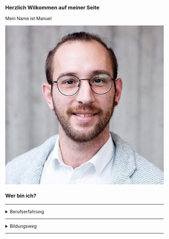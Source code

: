 ### Herzlich Wilkommen auf meiner Seite

Mein Name ist Manuel

![This is an image](1620108214591.jpg)

### Wer bin ich?

-------
<details><summary>Berufserfahrung</summary><blockquote><p>
    <details>
    <summary>**Manager IT & Kommunikation**, Sodecia Automotive Saarlouis GmbH </summary>
<p>
    
* Mitarbeiterverantwortung 
* Projektmanagement für SAP Implementierung
    * Statusmeetings und Reporting
    * Koordination und Abstimmung mit Stakeholdern und Fachbereichen
    * Kooperation mit Beratungsunternehmen
* Support der Key & End User
    * Workshops, Training und Feedbackrunden
* Stammdatenmanagement
* Ansprechpartner für Industie 4.0
        </p>    
    </details>
   
    <details>
    <summary>** Business Consultant Manufacturing & Automotive**, Scheer GmbH </summary>
<p>
    
* SAP PEO und Stammdatenmanagement
* Systemkonfiguration und Anwendung SAP Manufacturing for Production Engineering & Operations
* Digitalisierung in der Produktion
* Umsetzungsstategie für Product Lifecycle Management im Engineering
    * Stücklistentransformation DBOM-EBOM-MBOM
    * Kollaborationsstrategie für den gesamten Wertschöpfungsprozess
    * Produktionsentwicklungsprozess  
* Prozessanalyse in der diskreten Fertigung
    * Prozessmodellierung-/entwicklung und Automatisierung (RPA)
    * Organisationsentwicklung
* Kompetenzerweiterung
    * Entwicklung eines Digitalen Zwillings
    * Künstliche Intelligenz in der Produktion
        </p>      
    </details>
-------
    <details><summary> ### **Qualitätsprüfer**, AG der Dillinger Hüttenwerke </summary><blockquote><p>
    
        * Maß-/ Endkontrolle von Zahnstangen, Blechen, Behälterböden
        * Überwachung und Freigabe von Bauteilen
        * Zertifizierung von Bauteilen durch Abnahmezeugnisse 
        </blockquote></details>
    </blockquote></details>
-------     
    <details><summary> ### **CNC - Dreher**, AG der Dillinger Hüttenwerke </summary><blockquote><p>
    
        * Selbstständige Planung von Dreharbeiten (Material, Drehwerkzeuge)
        * Erstellung von Drehprogrammen
        * Herstellung von Drehteilen in Einzelteil-/ Kleinserienfertigung (Wellen, Deckel, Zapfen)
        </blockquote></details>
    </blockquote></details>
-------
    <details><summary> ### **Produktionsmitarbeiter**, AG der Dillinger Hüttenwerke </summary><blockquote><p>
    
        * Herstellung von Blechproben nach Norm (Sägen, Schleifen, Drehen, Fräsen)
        * Koordination von Wärmebehandlungen von Blechproben nach Glühparametern
        </blockquote></details>
    </blockquote></details>
-------
  
  ############################################################### 
**Manager IT & Kommunikation**, Sodecia Automotive Saarlouis GmbH 
  
* Mitarbeiterverantwortung 
* Projektmanagement für SAP Implementierung
    * Statusmeetings und Reporting
    * Koordination und Abstimmung mit Stakeholdern und Fachbereichen
    * Kooperation mit Beratungsunternehmen
* Support der Key & End User
    * Workshops, Training und Feedbackrunden
* Stammdatenmanagement
* Ansprechpartner für Industie 4.0
                     
### **Business Consultant Manufacturing & Automotive**, Scheer GmbH
* SAP PEO und Stammdatenmanagement
    * Systemkonfiguration und Anwendung SAP Manufacturing for Production Engineering & Operations
    * Digitalisierung in der Produktion
* Umsetzungsstategie für Product Lifecycle Management im Engineering
    * Stücklistentransformation DBOM-EBOM-MBOM
    * Kollaborationsstrategie für den gesamten Wertschöpfungsprozess
    * Produktionsentwicklungsprozess  
* Prozessanalyse in der diskreten Fertigung
    * Prozessmodellierung-/entwicklung und Automatisierung (RPA)
    * Organisationsentwicklung
* Kompetenzerweiterung
    * Entwicklung eines Digitalen Zwillings
    * Künstliche Intelligenz in der Produktion
        
### **Qualitätsprüfer**, AG der Dillinger Hüttenwerke
* Maß-/ Endkontrolle von Zahnstangen, Blechen, Behälterböden
* Überwachung und Freigabe von Bauteilen
* Zertifizierung von Bauteilen durch Abnahmezeugnisse
    
### **CNC - Dreher**, AG der Dillinger Hüttenwerke
* Selbstständige Planung von Dreharbeiten (Material, Drehwerkzeuge)
* Erstellung von Drehprogrammen
* Herstellung von Drehteilen in Einzelteil-/ Kleinserienfertigung (Wellen, Deckel, Zapfen)
    
### **Produktionsmitarbeiter**, AG der Dillinger Hüttenwerke
* Herstellung von Blechproben nach Norm (Sägen, Schleifen, Drehen, Fräsen)
* Koordination von Wärmebehandlungen von Blechproben nach Glühparametern

</p>
</details>

-----------
<details>
<summary>Bildungsweg</summary><p>
  
### Master of Engineering - Engineering and Management - (Note: 1,6)
Hochschule für Technik und Wirtschaft des Saarlandes, Saarbrücken

Schwerpunkt: Industrielle Produktion

Thema der Masterarbeit: „Konzept eines Nest-Greifer-Moduls als Teil einer
Schraubenbereitstellung für Direktverschraubungen“ 

### Bachelor of Engineering - Maschinenbau & Prozesstechnik -  (Note: 2,6)
Hochschule für Technik und Wirtschaft des Saarlandes, Saarbrücken

Schwerpunkt: Industrielle Produktion

Auslandssemester in Schweden am Production Technology Center, Trollhättan

Thema der Bachelorarbeit: „Development and Implementation of an Automated Robotic Nailgun System“

### Staatlich geprüfter Maschinentechniker (Note: 3,1)
Balthasar-Neumann-Technikum, Trier

Thema der Technikerarbeit: „Lochbrennschneidvorrichtung für Behälterböden“

### Ausbildung zum Zerspanungsmechaniker

</p>
</details>

-----------
  
